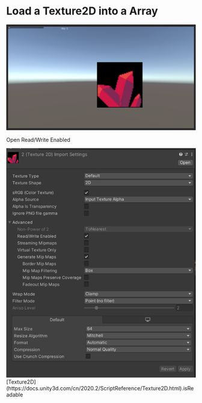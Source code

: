 # Load a Texture2D into a Array

![image](https://github.com/Alessa0/LoadMipMap_Unity/blob/main/Assets/img/1.png)



Open Read/Write Enabled

<img src="https://github.com/Alessa0/LoadMipMap_Unity/blob/main/Assets/img/2.png" alt="" style="zoom:90%;" />
[Texture2D](https://docs.unity3d.com/cn/2020.2/ScriptReference/Texture2D.html).isReadable 

